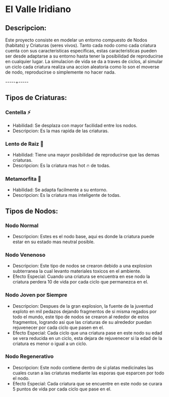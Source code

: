 # El Valle Iridiano


## Descripcion:

Este proyecto consiste en modelar un entorno compuesto de Nodos (habitats) y Criaturas (seres vivos). Tanto cada nodo como cada criatura cuenta con sus caracteristicas especificas,
estas caracteristicas pueden ser desde adaptarse a su entorno hasta tener la posibilidad de reproducirse en cualquier lugar. La simulacion de vida se da a traves de ciclos, al
simular un ciclo cada criatura realiza una accion aleatoria como lo son el moverse de nodo, reproducirse o simplemente no hacer nada.


-----+-----


## Tipos de Criaturas:

### Centella ⚡
- Habilidad: Se desplaza con mayor facilidad entre los nodos.
- Descripcion: Es la mas rapida de las criaturas.

### Lento de Raiz 🌿
- Habilidad: Tiene una mayor posibilidad de reproducirse que las demas criaturas.
- Descripcion: Es la criatura mas hot 🔥 de todas.

### Metamorfita 🧬
- Habilidad: Se adapta facilmente a su entorno.
- Descripcion: Es la criatura mas inteligente de todas.


## Tipos de Nodos:

### Nodo Normal
- Descripcion: Estes es el nodo base, aqui es donde la criatura puede estar en su estado mas neutral posible.

### Nodo Venenoso
- Descripcion: Este tipo de nodos se crearon debido a una explosion subterranea la cual levanto materiales toxicos en el ambiente.
- Efecto Especial: Cuando una criatura se encuentra en ese nodo la criatura perdera 10 de vida por cada ciclo que permanezca en el.

### Nodo Joven por Siempre
- Descripcion: Despues de la gran explosion, la fuente de la juventud exploto en mil pedazos dejando fragmentos de si misma regados
  por todo el mundo, este tipo de nodos se crearon al rededor de estos fragmentos, logrando asi que las criaturas de su alrededor puedan
  rejuvenecer por cada ciclo que pasen en el.
- Efecto Especial: Cada ciclo que una criatura pase en este nodo su edad se vera reducida en un ciclo, esta dejara de rejuvenecer si la
  edad de la criatura es menor o igual a un ciclo.

### Nodo Regenerativo
- Descripcion: Este nodo contiene dentro de si platas medicinales las cuales curan a las criaturas mediante las esporas que esparcen por todo el nodo.
- Efecto Especial: Cada criatura que se encuentre en este nodo se curara 5 puntos de vida por cada ciclo que pase en el.








